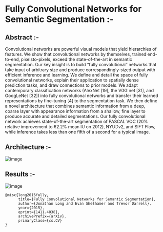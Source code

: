 # Fully Convolutional Networks for Semantic Segmentation :-

## Abstract :- 
Convolutional networks are powerful visual models that
yield hierarchies of features. We show that convolutional networks by themselves, trained end-to-end, pixelsto-pixels, exceed the state-of-the-art in semantic segmentation. Our key insight is to build “fully convolutional”
networks that take input of arbitrary size and produce
correspondingly-sized output with efficient inference and
learning. We define and detail the space of fully convolutional networks, explain their application to spatially dense
prediction tasks, and draw connections to prior models. We
adapt contemporary classification networks (AlexNet [19],
the VGG net [31], and GoogLeNet [32]) into fully convolutional networks and transfer their learned representations
by fine-tuning [4] to the segmentation task. We then define a novel architecture that combines semantic information from a deep, coarse layer with appearance information
from a shallow, fine layer to produce accurate and detailed
segmentations. Our fully convolutional network achieves
state-of-the-art segmentation of PASCAL VOC (20% relative improvement to 62.2% mean IU on 2012), NYUDv2,
and SIFT Flow, while inference takes less than one fifth of a
second for a typical image.


## Architecture :- 
![image](https://user-images.githubusercontent.com/76057253/134184140-21dd1795-56dd-4ad4-9b49-ab656b7d2d20.png)

## Results :- 
![image](https://user-images.githubusercontent.com/76057253/134184239-da22fdab-c5a1-40bf-8c08-17398c905036.png)


```
@misc{long2015fully,
      title={Fully Convolutional Networks for Semantic Segmentation}, 
      author={Jonathan Long and Evan Shelhamer and Trevor Darrell},
      year={2015},
      eprint={1411.4038},
      archivePrefix={arXiv},
      primaryClass={cs.CV}
}
```
